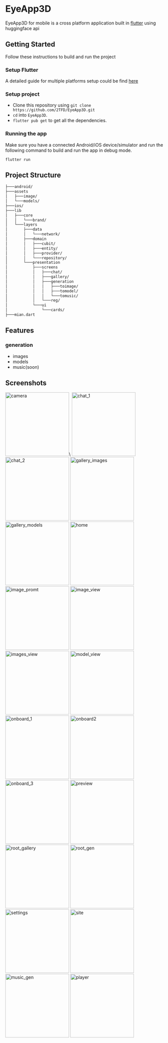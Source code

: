 # EyeApp3D
EyeApp3D for mobile is a cross platform application built in [flutter](https://flutter.dev/) using huggingface api
## Getting Started
Follow these instructions to build and run the project
### Setup Flutter
A detailed guide for multiple platforms setup could be find [here](https://flutter.dev/docs/get-started/install/)
### Setup project
  - Clone this repository using `git clone https://github.com/2TFD/EyeApp3D.git`
  - `cd` into `EyeApp3D`.
  - `flutter pub get` to get all the dependencies.
### Running the app
Make sure you have a connected Android/iOS device/simulator and run the following command to build and run the app in debug mode.

`flutter run`

## Project Structure
```bash
├───android/       
├───assets
│   ├───image/
│   └───models/
├───ios/
├───lib
│   ├───core
│   │   └───brand/
│   └───layers
│       ├───data
│       │   └───network/
│       ├───domain
│       │   ├───cubit/
│       │   ├───entity/
│       │   ├───provider/
│       │   └───repository/
│       └───presentation
│           ├───screens
│           │   ├───chat/
│           │   ├───gallery/
│           │   ├───generation
│           │   │   ├───toimage/
│           │   │   ├───tomodel/
│           │   │   └───tomusic/
│           │   └───reg/
│           └───ui
│               └───cards/
├───mian.dart
```
## Features

### generation
  - images
  - models
  - music(soon)

## Screenshots
<p>
<img src="https://github.com/2TFD/EyeApp3D/blob/main/publication/screenshots/camera.png" alt="camera" width="200">\
<img src="https://github.com/2TFD/EyeApp3D/blob/main/publication/screenshots/chat_1.png" alt="chat_1" width="200">
<img src="https://github.com/2TFD/EyeApp3D/blob/main/publication/screenshots/chat_2.png" alt="chat_2" width="200">
<img src="https://github.com/2TFD/EyeApp3D/blob/main/publication/screenshots/gallery_images.png" alt="gallery_images" width="200">
<img src="https://github.com/2TFD/EyeApp3D/blob/main/publication/screenshots/gallery_models.png" alt="gallery_models" width="200">
<img src="https://github.com/2TFD/EyeApp3D/blob/main/publication/screenshots/home.png" alt="home" width="200">
<img src="https://github.com/2TFD/EyeApp3D/blob/main/publication/screenshots/image_promt.png" alt="image_promt" width="200">
<img src="https://github.com/2TFD/EyeApp3D/blob/main/publication/screenshots/image_view.png" alt="image_view" width="200">
<img src="https://github.com/2TFD/EyeApp3D/blob/main/publication/screenshots/images_view.png" alt="images_view" width="200">
<img src="https://github.com/2TFD/EyeApp3D/blob/main/publication/screenshots/model_view.png" alt="model_view" width="200">
<img src="https://github.com/2TFD/EyeApp3D/blob/main/publication/screenshots/onboard_1.png" alt="onboard_1" width="200">
<img src="https://github.com/2TFD/EyeApp3D/blob/main/publication/screenshots/onboard2.png" alt="onboard2" width="200">
<img src="https://github.com/2TFD/EyeApp3D/blob/main/publication/screenshots/onboard_3.png" alt="onboard_3" width="200">
<img src="https://github.com/2TFD/EyeApp3D/blob/main/publication/screenshots/preview.png" alt="preview" width="200">
<img src="https://github.com/2TFD/EyeApp3D/blob/main/publication/screenshots/root_gallery.png" alt="root_gallery" width="200">
<img src="https://github.com/2TFD/EyeApp3D/blob/main/publication/screenshots/root_gen.png" alt="root_gen" width="200">
<img src="https://github.com/2TFD/EyeApp3D/blob/main/publication/screenshots/settings.png" alt="settings" width="200">
<img src="https://github.com/2TFD/EyeApp3D/blob/main/publication/screenshots/site.png" alt="site" width="200">
<img src="https://github.com/2TFD/EyeApp3D/blob/main/publication/screenshots/music_gen.png" alt="music_gen" width="200">
<img src="https://github.com/2TFD/EyeApp3D/blob/main/publication/screenshots/player.png" alt="player" width="200">
</p>



